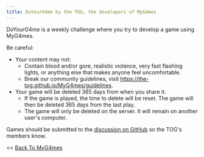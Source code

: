 ```yaml
---
title: DoYourG4me by the TOG, the developers of MyG4mes
---
```

DoYourG4me is a weekly challenge where you try to develop a game using MyG4mes.

Be careful:
* Your content may not:
  * Contain blood and/or gore, realistic violence, very fast flashing lights, or anything else that makes anyone feel uncomfortable.
  * Break our community guidelines, visit https://the-tog.github.io/MyG4mes/guidelines.
* Your game will be deleted 365 days from when you share it.
  * If the game is played, the time to delete will be reset. The game will then be deleted 365 days from the last play.
  * The game will only be deleted on the server. It will remain on another user's computer.

Games should be submitted to the [discussion on GitHub](https://github.com/The-TOG/MyG4mes/discussions) so the TOG's members know.

<< [Back To MyG4mes](https://the-tog.github.io/MyG4mes)
